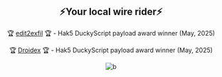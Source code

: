 <div align="center">

## ⚡Your local wire rider⚡

🏆 [edit2exfil](https://payloadhub.com/blogs/payloads/edit2exfil) 🏆 - Hak5 DuckyScript payload award winner (May, 2025)

🏆 [Droidex](https://payloadhub.com/blogs/payloads/droidex) 🏆 - Hak5 DuckyScript payload award winner (May, 2025)

![b](https://github.com/user-attachments/assets/b9c3e37f-26a1-47e4-bbdd-04ca51d201fb)

</div>
